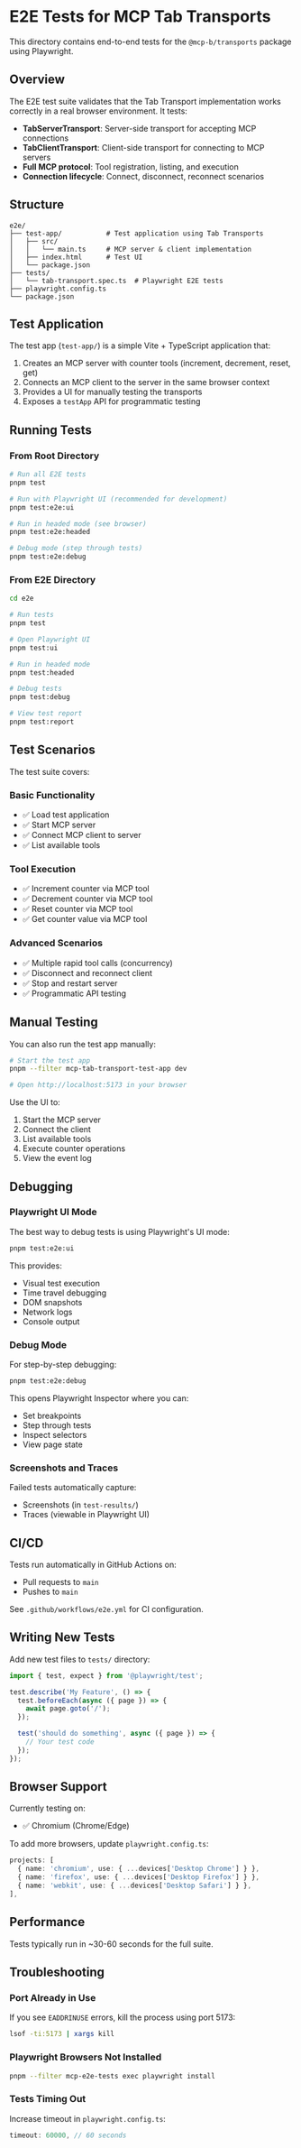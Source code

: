 # E2E Tests for MCP Tab Transports

This directory contains end-to-end tests for the `@mcp-b/transports` package using Playwright.

## Overview

The E2E test suite validates that the Tab Transport implementation works correctly in a real browser environment. It tests:

- **TabServerTransport**: Server-side transport for accepting MCP connections
- **TabClientTransport**: Client-side transport for connecting to MCP servers
- **Full MCP protocol**: Tool registration, listing, and execution
- **Connection lifecycle**: Connect, disconnect, reconnect scenarios

## Structure

```
e2e/
├── test-app/           # Test application using Tab Transports
│   ├── src/
│   │   └── main.ts     # MCP server & client implementation
│   ├── index.html      # Test UI
│   └── package.json
├── tests/
│   └── tab-transport.spec.ts  # Playwright E2E tests
├── playwright.config.ts
└── package.json
```

## Test Application

The test app (`test-app/`) is a simple Vite + TypeScript application that:

1. Creates an MCP server with counter tools (increment, decrement, reset, get)
2. Connects an MCP client to the server in the same browser context
3. Provides a UI for manually testing the transports
4. Exposes a `testApp` API for programmatic testing

## Running Tests

### From Root Directory

```bash
# Run all E2E tests
pnpm test

# Run with Playwright UI (recommended for development)
pnpm test:e2e:ui

# Run in headed mode (see browser)
pnpm test:e2e:headed

# Debug mode (step through tests)
pnpm test:e2e:debug
```

### From E2E Directory

```bash
cd e2e

# Run tests
pnpm test

# Open Playwright UI
pnpm test:ui

# Run in headed mode
pnpm test:headed

# Debug tests
pnpm test:debug

# View test report
pnpm test:report
```

## Test Scenarios

The test suite covers:

### Basic Functionality
- ✅ Load test application
- ✅ Start MCP server
- ✅ Connect MCP client to server
- ✅ List available tools

### Tool Execution
- ✅ Increment counter via MCP tool
- ✅ Decrement counter via MCP tool
- ✅ Reset counter via MCP tool
- ✅ Get counter value via MCP tool

### Advanced Scenarios
- ✅ Multiple rapid tool calls (concurrency)
- ✅ Disconnect and reconnect client
- ✅ Stop and restart server
- ✅ Programmatic API testing

## Manual Testing

You can also run the test app manually:

```bash
# Start the test app
pnpm --filter mcp-tab-transport-test-app dev

# Open http://localhost:5173 in your browser
```

Use the UI to:
1. Start the MCP server
2. Connect the client
3. List available tools
4. Execute counter operations
5. View the event log

## Debugging

### Playwright UI Mode

The best way to debug tests is using Playwright's UI mode:

```bash
pnpm test:e2e:ui
```

This provides:
- Visual test execution
- Time travel debugging
- DOM snapshots
- Network logs
- Console output

### Debug Mode

For step-by-step debugging:

```bash
pnpm test:e2e:debug
```

This opens Playwright Inspector where you can:
- Set breakpoints
- Step through tests
- Inspect selectors
- View page state

### Screenshots and Traces

Failed tests automatically capture:
- Screenshots (in `test-results/`)
- Traces (viewable in Playwright UI)

## CI/CD

Tests run automatically in GitHub Actions on:
- Pull requests to `main`
- Pushes to `main`

See `.github/workflows/e2e.yml` for CI configuration.

## Writing New Tests

Add new test files to `tests/` directory:

```typescript
import { test, expect } from '@playwright/test';

test.describe('My Feature', () => {
  test.beforeEach(async ({ page }) => {
    await page.goto('/');
  });

  test('should do something', async ({ page }) => {
    // Your test code
  });
});
```

## Browser Support

Currently testing on:
- ✅ Chromium (Chrome/Edge)

To add more browsers, update `playwright.config.ts`:

```typescript
projects: [
  { name: 'chromium', use: { ...devices['Desktop Chrome'] } },
  { name: 'firefox', use: { ...devices['Desktop Firefox'] } },
  { name: 'webkit', use: { ...devices['Desktop Safari'] } },
],
```

## Performance

Tests typically run in ~30-60 seconds for the full suite.

## Troubleshooting

### Port Already in Use

If you see `EADDRINUSE` errors, kill the process using port 5173:

```bash
lsof -ti:5173 | xargs kill
```

### Playwright Browsers Not Installed

```bash
pnpm --filter mcp-e2e-tests exec playwright install
```

### Tests Timing Out

Increase timeout in `playwright.config.ts`:

```typescript
timeout: 60000, // 60 seconds
```
